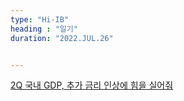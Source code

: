 ```yaml
---
type: "Hi-IB"
heading : "일기"
duration: "2022.JUL.26"


---
```

 
 
 
 
[2Q 국내 GDP, 추가 금리 인상에 힘을 실어줘](/todo/images/[26150819]_221374.pdf) 